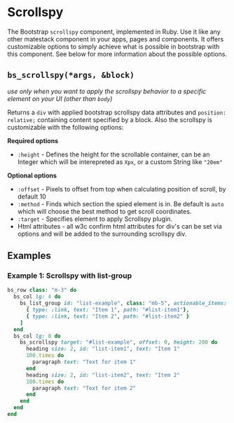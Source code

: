 # Scrollspy

The Bootstrap `scrollspy` component, implemented in Ruby. Use it like any other matestack component in your apps, pages and components. It offers customizable options to simply achieve what is possible in bootstrap with this component. See below for more information about the possible options.

## `bs_scrollspy(*args, &block)`

_use only when you want to apply the scrollspy behavior to a specific element on your UI \(other than `body`\)_

Returns a `div` with applied bootstrap scrollspy data attributes and `position: relative;` containing content specified by a block. Also the scrollspy is customizable with the following options:

**Required options**

* `:height` - Defines the height for the scrollable container, can be an Integer which will be interepreted as `Xpx`, or a custom String like `"20em"`

**Optional options**

* `:offset` - Pixels to offset from top when calculating position of scroll, by default 10
* `:method` - Finds which section the spied element is in. Be default is `auto` which will choose the best method to get scroll coordinates.
* `:target` - Specifies element to apply Scrollspy plugin.
* Html attributes - all w3c confirm html attributes for div's can be set via options and will be added to the surrounding scrollspy div.

## Examples

### Example 1: Scrollspy with list-group

```ruby
bs_row class: "m-3" do
  bs_col lg: 4 do
    bs_list_group id: "list-example", class: "mb-5", actionable_items: true, items: [
      { type: :link, text: "Item 1", path: "#list-item1"},
      { type: :link, text: "Item 2", path: "#list-item2" }
    ]
  end
  bs_col lg: 8 do
    bs_scrollspy target: "#list-example", offset: 0, height: 200 do
      heading size: 2, id: "list-item1", text: "Item 1"
      100.times do
        paragraph text: "Text for item 1"
      end
      heading size: 2, id: "list-item2", text: "Item 2"
      100.times do
        paragraph text: "Text for item 2"
      end
    end
  end
end
```

